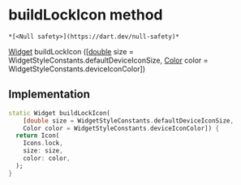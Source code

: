 


# buildLockIcon method




    *[<Null safety>](https://dart.dev/null-safety)*




[Widget](https://api.flutter.dev/flutter/widgets/Widget-class.html) buildLockIcon
([[double](https://api.flutter.dev/flutter/dart-core/double-class.html) size = WidgetStyleConstants.defaultDeviceIconSize, [Color](https://api.flutter.dev/flutter/dart-ui/Color-class.html) color = WidgetStyleConstants.deviceIconColor])








## Implementation

```dart
static Widget buildLockIcon(
    [double size = WidgetStyleConstants.defaultDeviceIconSize,
    Color color = WidgetStyleConstants.deviceIconColor]) {
  return Icon(
    Icons.lock,
    size: size,
    color: color,
  );
}
```








